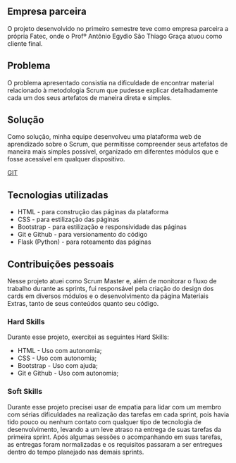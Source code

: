 ## Empresa parceira
O projeto desenvolvido no primeiro semestre teve como empresa parceira a própria Fatec, onde o Profº Antônio Egydio São Thiago Graça atuou como cliente final. 

## Problema
O problema apresentado consistia na dificuldade de encontrar material relacionado à metodologia Scrum que pudesse explicar detalhadamente cada um dos seus artefatos de maneira direta e simples.

## Solução
Como solução, minha equipe desenvolveu uma plataforma web de aprendizado sobre o Scrum, que permitisse compreender seus artefatos de maneira mais simples possível, organizado em diferentes módulos que e fosse acessível em qualquer dispositivo.

[GIT](https://github.com/ColossusAPI/ScrumAcademy)

## Tecnologias utilizadas
- HTML - para construção das páginas da plataforma
- CSS - para estilização das páginas
- Bootstrap - para estilização e responsividade das páginas
- Git e Github - para versionamento do código
- Flask (Python) - para roteamento das páginas

## Contribuições pessoais
Nesse projeto atuei como Scrum Master e, além de monitorar o fluxo de trabalho durante as sprints, fui responsável pela criação do design dos cards em diversos módulos e o desenvolvimento da página Materiais Extras, tanto de seus conteúdos quanto seu código.

### Hard Skills
Durante esse projeto, exercitei as seguintes Hard Skills:
- HTML - Uso com autonomia;
- CSS - Uso com autonomia;
- Bootstrap - Uso com ajuda;
- Git e Github - Uso com autonomia;

### Soft Skills
Durante esse projeto precisei usar de empatia para lidar com um membro com sérias dificuldades na realização das tarefas em cada sprint, pois havia tido pouco ou nenhum contato com qualquer tipo de tecnologia de desenvolvimento, levando a um leve atraso na entrega de suas tarefas da primeira sprint. Após algumas sessões o acompanhando em suas tarefas, as entregas foram normalizadas e os requisitos passaram a ser entregues dentro do tempo planejado nas demais sprints.